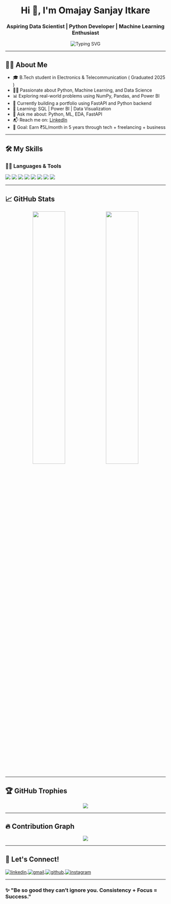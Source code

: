 <h1 align="center">Hi 👋, I'm Omajay Sanjay Itkare</h1>
<h3 align="center">Aspiring Data Scientist | Python Developer | Machine Learning Enthusiast</h3>

<p align="center">
  <img src="https://readme-typing-svg.demolab.com?font=Fira+Code&duration=3000&pause=1000&center=true&vCenter=true&width=435&lines=Graduated+Engineering+Student;Python+%7C+ML+%7C+Data+Science+Lover;Always+learning+new+things+%F0%9F%93%9A" alt="Typing SVG" />
</p>

---

## 🧑‍💻 About Me

- 🎓 B.Tech student in Electronics & Telecommunication ( Graduated 2025 )
- 👨‍💻 Passionate about Python, Machine Learning, and Data Science  
- 📊 Exploring real-world problems using NumPy, Pandas, and Power BI  
- 🚀 Currently building a portfolio using FastAPI and Python backend  
- 🌱 Learning: SQL | Power BI | Data Visualization  
- 💬 Ask me about: Python, ML, EDA, FastAPI  
- 📬 Reach me on: [LinkedIn](https://www.linkedin.com/in/omajay-itkare/)
- 🧠 Goal: Earn ₹5L/month in 5 years through tech + freelancing + business

---

## 🛠️ My Skills

### 👨‍💻 Languages & Tools

<p align="left">
  <img src="https://img.shields.io/badge/Python-3670A0?style=for-the-badge&logo=python&logoColor=white"/>
  <img src="https://img.shields.io/badge/Numpy-013243?style=for-the-badge&logo=numpy&logoColor=white"/>
  <img src="https://img.shields.io/badge/Pandas-150458?style=for-the-badge&logo=pandas&logoColor=white"/>
  <img src="https://img.shields.io/badge/Matplotlib-004d7a?style=for-the-badge&logo=plotly&logoColor=white"/>
  <img src="https://img.shields.io/badge/Scikit--Learn-F7931E?style=for-the-badge&logo=scikit-learn&logoColor=white"/>
  <img src="https://img.shields.io/badge/FastAPI-009688?style=for-the-badge&logo=fastapi&logoColor=white"/>
  <img src="https://img.shields.io/badge/MySQL-00758F?style=for-the-badge&logo=mysql&logoColor=white"/>
  <img src="https://img.shields.io/badge/Power%20BI-F2C811?style=for-the-badge&logo=powerbi&logoColor=black"/>
</p>

---

## 📈 GitHub Stats

<p align="center">
  <img src="https://github-readme-stats.vercel.app/api?username=omitkare&show_icons=true&theme=radical" width="45%" />
  <img src="https://github-readme-streak-stats.herokuapp.com/?user=omitkare&theme=radical" width="45%" />
</p>

---

## 🏆 GitHub Trophies

<p align="center">
  <img src="https://github-profile-trophy.vercel.app/?username=omitkare&theme=radical&no-frame=true&title=Stars,Followers,Commits,Repositories" />
</p>

---

## 🔥 Contribution Graph

<p align="center">
  <img src="https://github-readme-activity-graph.vercel.app/graph?username=omitkare&theme=react-dark&area=true&hide_border=true" />
</p>

---

## 🔗 Let's Connect!

<p align="left">
  <a href="https://www.linkedin.com/in/omajay-itkare/" target="blank">
    <img align="center" src="https://img.shields.io/badge/LinkedIn-blue?style=for-the-badge&logo=linkedin&logoColor=white" alt="linkedin" />
  </a>
  <a href="mailto:itkareomajay@gmail.com">
    <img align="center" src="https://img.shields.io/badge/Gmail-D14836?style=for-the-badge&logo=gmail&logoColor=white" alt="gmail" />
  </a>
  <a href="https://github.com/omitkare" target="blank">
    <img align="center" src="https://img.shields.io/badge/GitHub-181717?style=for-the-badge&logo=github&logoColor=white" alt="github" />
  </a>
  <a href="https://www.instagram.com/omajay_itkare" target="blank">
    <img align="center" src="https://img.shields.io/badge/Instagram-E4405F?style=for-the-badge&logo=instagram&logoColor=white" alt="instagram" />
  </a>
</p>

---

### ✨ "Be so good they can’t ignore you. Consistency + Focus = Success."

